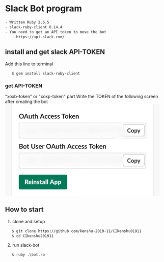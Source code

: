 # Slack Bot program

```
- Written Ruby 2.6.5
- slack-ruby-client 0.14.4
- You need to get an API token to move the bot
   - https://api.slack.com/
```

## install and get slack API-TOKEN
  Add this line to terminal

```
   $ gem install slack-ruby-client
```

### get API-TOKEN<br>
"xoxb-token" or "xoxp-token" part 
Write the TOKEN of the following screen after creating the bot
![getapitoken](https://github.com/kenshu-2019-11/CIkenshu201911/blob/master/iOS%20%E3%81%AE%E7%94%BB%E5%83%8F.png)

## How to start

1. clone and setup

```
   $ git clone https://github.com/kenshu-2019-11/CIkenshu01911
   $ cd CIkenshu201911
```

2. run slack-bot

```
   $ ruby .\bot.rb
```
